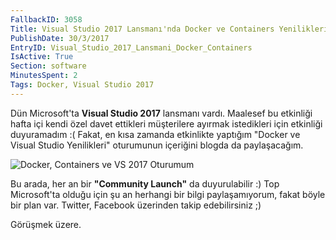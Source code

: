 ```yaml
---
FallbackID: 3058
Title: Visual Studio 2017 Lansmanı'nda Docker ve Containers Yenilikleri
PublishDate: 30/3/2017
EntryID: Visual_Studio_2017_Lansmani_Docker_Containers
IsActive: True
Section: software
MinutesSpent: 2
Tags: Docker, Visual Studio 2017
---
```

Dün Microsoft'ta **Visual Studio 2017** lansmanı vardı. Maalesef bu etkinliği hafta içi kendi özel davet ettikleri müşterilere ayırmak istedikleri için etkinliği duyuramadım :( Fakat, en kısa zamanda etkinlikte yaptığım "Docker ve Visual Studio Yenilikleri" oturumunun içeriğini blogda da paylaşacağım. ![Docker, Containers ve VS 2017 Oturumum](http://blob.daron.yondem.com/assets/3058/vslaunch.jpg)Bu arada, her an bir **"Community Launch"** da duyurulabilir :) Top Microsoft'ta olduğu için şu an herhangi bir bilgi paylaşamıyorum, fakat böyle bir plan var. Twitter, Facebook üzerinden takip edebilirsiniz ;)Görüşmek üzere.
